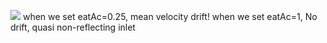 ![](https://cdn.mathpix.com/snip/images/49OvqWYZJ8MVf6xjCSA8CfJIcKX5_pZ213s6HuFWuls.original.fullsize.png)
when we set eatAc=0.25, mean velocity drift!
when we set eatAc=1, No drift, quasi non-reflecting inlet
